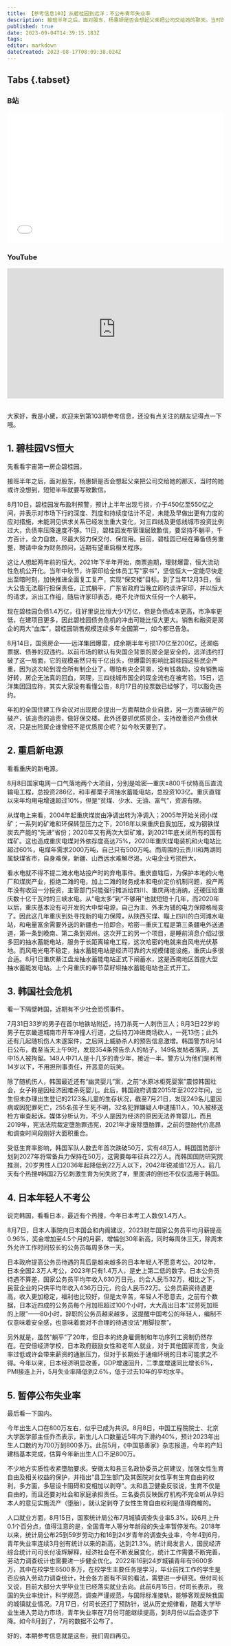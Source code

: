 ```yaml
---
title: 【参考信息103】从碧桂园到远洋；不公布青年失业率
description: 接班半年之后，面对股东，杨惠妍是否会想起父亲把公司交给她的那天。当时的她或许没想到，短短半年就要写致歉信。8月14日，国资房企——远洋集团称预期半年亏损170亿至200亿，还濒临票据、债券双违约。年初的全国住建工作会议，对出险房企，提出一方面帮助企业自救，另一方面该破产的破产，该追责的追责，做好保交楼。此外还要抓优质房企，支持改善资产负债状况。只是出险房企，谁曾经不是优质房企呢？关注下东亚的人口和社会危机，同此炎凉。
published: true
date: 2023-09-04T14:39:15.183Z
tags: 
editor: markdown
dateCreated: 2023-08-17T08:09:38.024Z
---
```


## Tabs {.tabset}
### B站
<div style="position: relative; padding: 30% 45%;">
<iframe style="position: absolute; width: 100%; height: 100%; left: 0; top: 0;" src="//player.bilibili.com/player.html?&bvid=BV1x84y1f76o&page=1&as_wide=1&high_quality=1&danmaku=1&autoplay=0" scrolling="no" border="0" frameborder="no" framespacing="0" allowfullscreen="true"></iframe>
</div>

### YouTube
<div style="position: relative; padding: 30% 45%;">
<iframe style="position: absolute; top: 0; left: 0; width: 100%; height: 100%;" src="https://www.youtube-nocookie.com/embed/YouTubeVID" title="YouTube video player" frameborder="0" allow="accelerometer; autoplay; clipboard-write; encrypted-media; gyroscope; picture-in-picture" allowfullscreen></iframe>
</div>

## 

大家好，我是小黛，欢迎来到第103期参考信息，还没有点关注的朋友记得点一下哦。

## 1. 碧桂园VS恒大

先看看宇宙第一房企碧桂园。

接班半年之后，面对股东，杨惠妍是否会想起父亲把公司交给她的那天，当时的她或许没想到，短短半年就要写致歉信。

8月10日，碧桂园发布盈利预警，预计上半年出现亏损，介于450亿至550亿之间，并表示对市场下行的深度、烈度和持续度估计不足，未能及早做出更有力度的应对措施，未能洞见供求关系已经发生重大变化，对三四线及更低线城市投资比例过大，负债率压降速度不够。11日，碧桂园发布管理层致歉信，要坚持不躺平，千方百计，全力自救，尽最大努力保交付、保信用。目前，碧桂园已经在筹备债务重整，聘请中金为财务顾问，近期有望重启相关程序。

这让人想起两年前的恒大。2021年下半年开始，商票逾期，理财爆雷，恒大流动性危机公开化。当年中秋节，许家印给全体员工写“家书”，坚信恒大一定能尽快走出至暗时刻，加快推进全面复工复产，实现“保交楼”目标。到了当年12月3日，恒大公告无法履行担保责任，正式躺平，广东省政府当晚立即约谈许家印，并以恒大的请求，派出工作组，随后许家印表态，绝不允许恒大任何一个人躺平。

现在碧桂园负债1.4万亿，往好里说比恒大少1万亿，但是负债成本更高，市净率更低，在建项目更多，因此碧桂园债务危机的冲击可能比恒大更大。销售和融资是房企的两大“血库”，碧桂园销售规模连续多年全国第一，如今都已告急。

8月14日，国资房企——远洋集团爆雷，成余期半年亏损170亿至200亿，还濒临票据、债券的双违约。以前市场的默认有央国企背景的房企是安全的，远洋违约打破了这一局面，它的规模虽然只有千亿出头，但爆雷的影响比碧桂园这些民企严重，因为这次轮到混合所有制企业了。哪怕有央企背景，没有钱救助，没有销售端好转，房企无法真的回血，同理，三四线城市国企的现金流也在被考验。15日，远洋集团回应称，其实大家没有看懂公告，8月17日的投票数已经够了，可以豁免违约。

年初的全国住建工作会议对出现房企提出一方面帮助企业自救，另一方面该破产的破产，该追责的追责，做好保交楼。此外还要抓优质房企，支持改善资产负债状况，只是出险房企谁曾经不是优质房企呢？如今秋天要到了。

## 2. 重启新电源 

看看重庆的新电源。

8月8日国家电网一口气落地两个大项目，分别是哈密—重庆±800千伏特高压直流输电工程，总投资286亿，和丰都栗子湾抽水蓄能电站，总投资103亿。重庆直辖以来年均用电增速超过10%，但是“贫煤、少水、无油、富气”，资源有限。

从煤电上来看，2004年起重庆煤炭由净调出转为净调入；2005年开始关闭小煤矿；一系列的矿难和环保转型压力之下，2016年以来重庆自我加压，成为钢铁煤炭去产能的“先进”省份；2020年又有两次大型矿难，到2021年底关闭所有的国有煤矿。这也造成重庆电煤对外依存度高达75%，2020年重庆煤电装机和火电站比超过60%，电煤年需求2000万吨，自己只有500万吨。而周围的云贵川和两湖同属缺煤省市，自身难保，新疆、山西远水难解尽渴，火电企业亏损巨大。

看水电就不得不提二滩水电站投产时的弃电事件。重庆直辖后，为保护本地的火电厂和煤炭产业，拒绝二滩的电，加上二滩的财务成本和电价定价机制问题，投产两年没有收回一分投资，主管部门只能强行摊派给四川、重庆两地消纳，还硬压给重庆数十亿千瓦时的三峡水电。从“电太多”到“不够用”也就短短十几年，而2020年以后，重庆基本没有可开发的大中型电源，自己为主、外来为辅的电力保障格局变了。因此这几年重庆到处寻找新的电力保障，从陕西买煤、瞄上四川的白河滩水电站，和电量富余需要外送的新疆也一拍即合。哈密—重庆工程是第三条疆电外送通道，第一条到晚南、第二条到郑州。这次开工的另一个项目，是睡前消息介绍过很多回的抽水蓄能电站，服务于长距离输电工程，这次哈密的电就来自风电光伏基地。而风电光电不稳定，抽水蓄能电站是经济可靠的大规模储能设施，重庆山多很合适。8月1日重庆綦江盘龙抽水蓄能电站正式下闸蓄水，这是西南地区首座大型抽水蓄能发电站。上个月重庆的奉节菜籽坝抽水蓄能电站也正式开工。

## 3. 韩国社会危机

看一下隔壁韩国，近期有不少社会恐慌事件。

7月31日33岁的男子在首尔地铁站附近，持刀杀死一人刺伤三人；8月3日22岁的男子在京畿道城南市开车冲撞人行道，之后持刀冲进商场砍人，一死13伤；此外还有几起随机伤人未遂案件，之后网上威胁杀人的预告信息激增。韩国警方8月14日公布，截至当天上午9时，发现354条预告杀人的帖子，149名发帖者落网，其中15人被拘留。149人中71人是十几岁的青少年，接近一半。警方认为他们是利用14岁以下，不用担刑事责任，开恶意的玩笑。

除了随机伤人，韩国最近还有“幽灵婴儿”案，之前“水原冰柜死婴案”震惊韩国社会，女子称是因经济困难杀死婴儿。此后，韩国政府调查2015年至2022年间，出生但未办理出生登记的2123名儿童的生存状况，截至7月21日，发现249名儿童因病或因犯罪死亡，255名孩子生死不明，32名犯罪嫌疑人中逮捕11人，10人被移送检方审查起诉。媒体分析认为，不少人是因为经济的原因无法养育婴儿，而且2019年，宪法法院裁定墮胎罪违宪，2021年才废除墮胎罪，之前的墮胎代价高昂和调查时间段刚好大面积重合。

受低生育率影响，韩国军队人数去年首次跌破50万，实有48万人，韩国国防部计划到2027年将常备兵力保持在50万，这需要每年征兵22万人。而韩国国防研究院推测，20岁男性人口2036年起降低到22万人以下，2042年锐减值12万人。前几天有个热搜#韩国2万亿刺激生育为何失败了#，里面讲的倒也不仅仅适用于韩国。

## 4. 日本年轻人不考公

说完韩国，看看日本，最近有个热搜，今年日本考工人数仅1.4万人。

8月7日，日本人事院向日本国会和内阁建议，2023财年国家公务员平均月薪提高0.96%，奖金增加至4.5个月的月薪，增幅创30年新高，同时每周休三天，除周末外允许工作时间较长的公务员每周多休一天。

日本政府提高公务员待遇的背后是越来越多的日本年轻人不愿意考公。2012年，日本全国2.3万人考公，2023年只有1.4万人，是史上第二低的数字。日本公务员待遇不算差，国家公务员平均年收入630万日元，约合人民币32万，相比之下，民营企业的只供平均年收入436万日元，约合人民币22万。公务员薪资待遇更高，收入更加稳定，福利也比较好，但是太辛苦，年轻人不愿意去，之前有个数据，日本近四成的公务员每个月加班超过100个小时，大大高出日本“过劳死加班的上限”——80小时，辞职的公务员越来越多。这提醒中国考公的年轻人，编制不仅意味着安全感，也意味着面对不合理的待遇没法“用脚投票”。

另外就是，虽然“躺平”了20年，但日本的终身雇佣制和年功序列工资制仍然存在。在安倍经济学校，日本政府鼓励女性和老年人就业，对于其他国家而言，失业率过低或许会带来薪资的通胀压力，但对于长期处于通缩环境的日本可能求之不得。今年以来，日本经济明显改善，GDP增速回升，二季度增速同比增长6%，PMI接连上升，5月失业率降低到2.6%，低于过去10年的平均水平。

## 5. 暂停公布失业率

最后看一下国内。

今年出生人口在800万左右，似乎已成为共识。8月8日，中国工程院院士、北京大学医学部主任乔杰表示，新生儿人口数量近5年内下滑约40%，预计2023年出生人口数约为700万到800多万。此前5月，《中国慈善家》杂志报道，今年的产妇建档基本完成，估算今年新出生人口不足800万。

不少地方实质性收紧墮胎要求。安徽太和县三名政协委员之前建议，加强女性生育自由及相关权益的保护，并指出“县卫生部门及其医院对女性享有生育自由的权利，多方面，多层设卡阻碍和变相加以剥夺”。太和县卫健委反驳说，生育不仅是自由的，而且还要对社会和家庭承担责任。三名委员反映医疗机构不完全听从孕妇本人的意见实施流产（堕胎），就认定剥夺了女性生育自由权利是值得商榷的。

人口就业方面，8月15日，国家统计局公布7月城镇调查失业率5.3%，较6月上升0.1个百分点，值得注意的是，全国青年人等分年龄段的失业率暂停发布。2018年以来，统计局公布25到59岁劳动力和16到24岁青年的调查失业率，今年4到6月，青年失业率连续3月创有统计以来的新高，达到21.3%。统计局发言人，国民经济综合统计司司长付凌辉解释，经济社会在不断发展变化，统计工作需要不断完善，劳动力调查统计也需要进一步健全优化。2022年16到24岁城镇青年有9600多万，其中在校学生6500多万，在校学生主要任务是学习，毕业前找工作的学生是否应纳入劳动力调查统计，社会各方面有不同的看法，需要进一步研究。但付司长又说，目前大部分大学毕业生已经落实就业去向。此前6月15日，付司长表示，
我国的失业率统计，科学规范，调查严谨规范，与国际标准接轨，能够客观反映我国的城镇就业情况。7月17日，付司长还打了预防针，说从历史规律看，随着大学毕业生进入劳动力市场，青年失业率在7月份可能继续提高，到8月份以后会逐步下降。如今8月到了，7月的数据不公布了。

好的，本期参考信息就是这些，我们周四再见。

